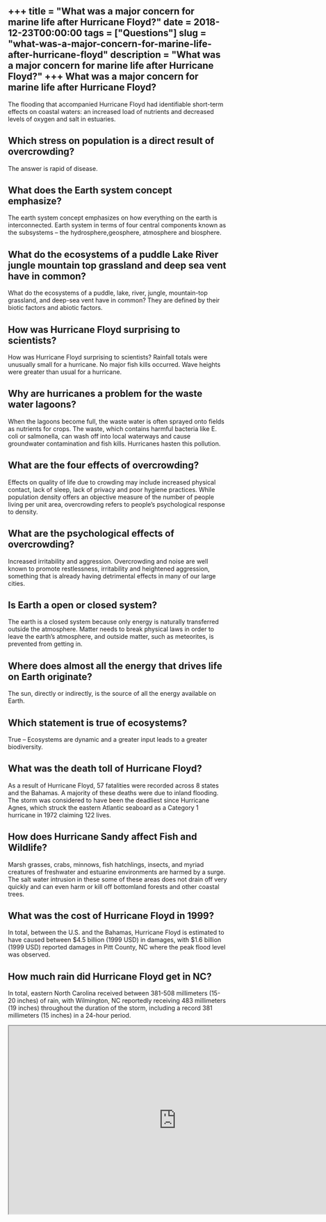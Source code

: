 +++
title = "What was a major concern for marine life after Hurricane Floyd?"
date = 2018-12-23T00:00:00
tags = ["Questions"]
slug = "what-was-a-major-concern-for-marine-life-after-hurricane-floyd"
description = "What was a major concern for marine life after Hurricane Floyd?"
+++
What was a major concern for marine life after Hurricane Floyd?
---------------------------------------------------------------

The flooding that accompanied Hurricane Floyd had identifiable short-term effects on coastal waters: an increased load of nutrients and decreased levels of oxygen and salt in estuaries.

Which stress on population is a direct result of overcrowding?
--------------------------------------------------------------

The answer is rapid of disease.

What does the Earth system concept emphasize?
---------------------------------------------

The earth system concept emphasizes on how everything on the earth is interconnected. Earth system in terms of four central components known as the subsystems – the hydrosphere,geosphere, atmosphere and biosphere.

What do the ecosystems of a puddle Lake River jungle mountain top grassland and deep sea vent have in common?
-------------------------------------------------------------------------------------------------------------

What do the ecosystems of a puddle, lake, river, jungle, mountain-top grassland, and deep-sea vent have in common? They are defined by their biotic factors and abiotic factors.

How was Hurricane Floyd surprising to scientists?
-------------------------------------------------

How was Hurricane Floyd surprising to scientists? Rainfall totals were unusually small for a hurricane. No major fish kills occurred. Wave heights were greater than usual for a hurricane.

Why are hurricanes a problem for the waste water lagoons?
---------------------------------------------------------

When the lagoons become full, the waste water is often sprayed onto fields as nutrients for crops. The waste, which contains harmful bacteria like E. coli or salmonella, can wash off into local waterways and cause groundwater contamination and fish kills. Hurricanes hasten this pollution.

What are the four effects of overcrowding?
------------------------------------------

Effects on quality of life due to crowding may include increased physical contact, lack of sleep, lack of privacy and poor hygiene practices. While population density offers an objective measure of the number of people living per unit area, overcrowding refers to people’s psychological response to density.

What are the psychological effects of overcrowding?
---------------------------------------------------

Increased irritability and aggression. Overcrowding and noise are well known to promote restlessness, irritability and heightened aggression, something that is already having detrimental effects in many of our large cities.

Is Earth a open or closed system?
---------------------------------

The earth is a closed system because only energy is naturally transferred outside the atmosphere. Matter needs to break physical laws in order to leave the earth’s atmosphere, and outside matter, such as meteorites, is prevented from getting in.

Where does almost all the energy that drives life on Earth originate?
---------------------------------------------------------------------

The sun, directly or indirectly, is the source of all the energy available on Earth.

Which statement is true of ecosystems?
--------------------------------------

True – Ecosystems are dynamic and a greater input leads to a greater biodiversity.

What was the death toll of Hurricane Floyd?
-------------------------------------------

As a result of Hurricane Floyd, 57 fatalities were recorded across 8 states and the Bahamas. A majority of these deaths were due to inland flooding. The storm was considered to have been the deadliest since Hurricane Agnes, which struck the eastern Atlantic seaboard as a Category 1 hurricane in 1972 claiming 122 lives.

How does Hurricane Sandy affect Fish and Wildlife?
--------------------------------------------------

Marsh grasses, crabs, minnows, fish hatchlings, insects, and myriad creatures of freshwater and estuarine environments are harmed by a surge. The salt water intrusion in these some of these areas does not drain off very quickly and can even harm or kill off bottomland forests and other coastal trees.

What was the cost of Hurricane Floyd in 1999?
---------------------------------------------

In total, between the U.S. and the Bahamas, Hurricane Floyd is estimated to have caused between $4.5 billion (1999 USD) in damages, with $1.6 billion (1999 USD) reported damages in Pitt County, NC where the peak flood level was observed.

How much rain did Hurricane Floyd get in NC?
--------------------------------------------

In total, eastern North Carolina received between 381-508 millimeters (15-20 inches) of rain, with Wilmington, NC reportedly receiving 483 millimeters (19 inches) throughout the duration of the storm, including a record 381 millimeters (15 inches) in a 24-hour period.

<iframe allow="accelerometer; autoplay; clipboard-write; encrypted-media; gyroscope; picture-in-picture" allowfullscreen="" class="__youtube_prefs__  epyt-is-override  no-lazyload" data-no-lazy="1" data-origheight="433" data-origwidth="770" data-skipgform_ajax_framebjll="" height="433" id="_ytid_43191" loading="lazy" src="https://www.youtube.com/embed/EfH3b8iX3mQ?enablejsapi=1&autoplay=0&cc_load_policy=0&cc_lang_pref=&iv_load_policy=1&loop=0&modestbranding=0&rel=1&fs=1&playsinline=0&autohide=2&theme=dark&color=red&controls=1&" title="YouTube player" width="770"></iframe>